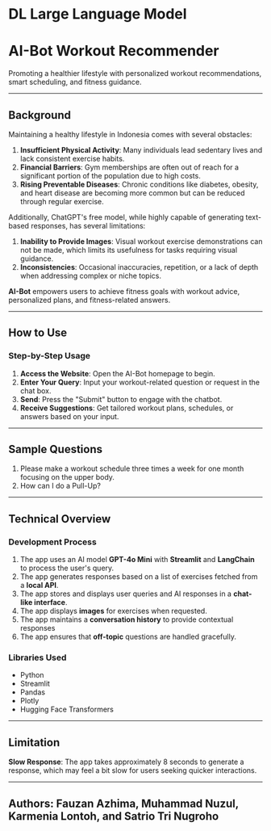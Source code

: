 # **DL Large Language Model**
# **AI-Bot Workout Recommender**

Promoting a healthier lifestyle with personalized workout recommendations, smart scheduling, and fitness guidance.

---

## **Background**

Maintaining a healthy lifestyle in Indonesia comes with several obstacles:

1. **Insufficient Physical Activity**: Many individuals lead sedentary lives and lack consistent exercise habits.
2. **Financial Barriers**: Gym memberships are often out of reach for a significant portion of the population due to high costs.
3. **Rising Preventable Diseases**: Chronic conditions like diabetes, obesity, and heart disease are becoming more common but can be reduced through regular exercise.

Additionally, ChatGPT's free model, while highly capable of generating text-based responses, has several limitations:
1. **Inability to Provide Images**: Visual workout exercise demonstrations can not be made, which limits its usefulness for tasks requiring visual guidance.
2. **Inconsistencies**: Occasional inaccuracies, repetition, or a lack of depth when addressing complex or niche topics.

**AI-Bot** empowers users to achieve fitness goals with workout advice, personalized plans, and fitness-related answers.

   
---

## **How to Use**

### **Step-by-Step Usage**
1. **Access the Website**: Open the AI-Bot homepage to begin.
2. **Enter Your Query**: Input your workout-related question or request in the chat box.
3. **Send**: Press the "Submit" button to engage with the chatbot.
4. **Receive Suggestions**: Get tailored workout plans, schedules, or answers based on your input.

---

## **Sample Questions**

1. Please make a workout schedule three times a week for one month focusing on the upper body.
2. How can I do a Pull-Up?


---



## **Technical Overview**

### **Development Process**  
1. The app uses an AI model **GPT-4o Mini** with **Streamlit** and **LangChain** to process the user's query.
2. The app generates responses based on a list of exercises fetched from a **local API**.
3. The app stores and displays user queries and AI responses in a **chat-like interface**.
4. The app displays **images** for exercises when requested.
5. The app maintains a **conversation history** to provide contextual responses
6. The app ensures that **off-topic** questions are handled gracefully.

### **Libraries Used**  
- Python  
- Streamlit  
- Pandas  
- Plotly  
- Hugging Face Transformers  

---

## **Limitation**  

**Slow Response**: The app takes approximately 8 seconds to generate a response, which may feel a bit slow for users seeking quicker interactions.

---

## **Authors**: Fauzan Azhima, Muhammad Nuzul, Karmenia Lontoh, and Satrio Tri Nugroho
